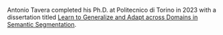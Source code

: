 Antonio Tavera completed his Ph.D. at Politecnico di Torino in 2023 with a dissertation titled [Learn to Generalize and Adapt across Domains in Semantic Segmentation](https://iris.polito.it/handle/11583/2979900).

